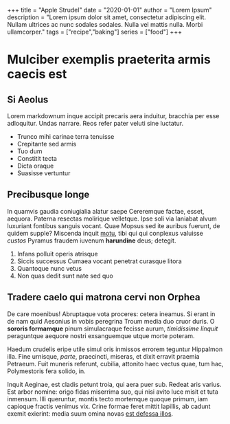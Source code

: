 +++
title = "Apple Strudel"
date = "2020-01-01"
author = "Lorem Ipsum"
description = "Lorem ipsum dolor sit amet, consectetur adipiscing elit. Nullam ultrices ac nunc sodales sodales. Nulla vel mattis nulla. Morbi ullamcorper."
tags = ["recipe","baking"]
series = ["food"]
+++
# Mulciber exemplis praeterita armis caecis est

## Si Aeolus

Lorem markdownum inque accipit precaris aera induitur, bracchia per esse
adloquitur. Undas narrare. Reos refer pater veluti sine luctatur.

- Trunco mihi carinae terra tenuisse
- Crepitante sed armis
- Tuo dum
- Constitit tecta
- Dicta oraque
- Suasisse vertuntur

## Precibusque longe

In quamvis gaudia coniugialia alatur saepe Cereremque factae, esset, aequora.
Paterna resectas molirique velletque. Ipse soli via laniabat alvum luxuriant
fontibus sanguis vocant. Quae Mopsus sed ite auribus fuerunt, de quidem supple?
Miscenda inquit [motu](#lata), tibi qui qui conplexus valuisse *custos* Pyramus
fraudem iuvenum **harundine** deus; detegit.

1. Infans polluit operis atrisque
2. Siccis successus Cumaea vocant penetrat curasque litora
3. Quantoque nunc vetus
4. Non quas dedit sunt nate sed quo

## Tradere caelo qui matrona cervi non Orphea

De care moenibus! Abruptaque vota proceres: cetera ineamus. Si erant in de nam
quid Aesonius in vobis peregrina Troum media duo cruor duris. O **sororis
formamque** pinum simulacraque fecisse aurum, *timidissime linquit* peraguntque
aequore nostri exsanguemque utque morte poteram.

Haedum crudelis eripe utile simul oris inmissos errorem teguntur Hippalmon illa.
Fine urnisque, *parte*, praecincti, miseras, et dixit erravit praemia Petraeum.
Fuit muneris referunt, cubilia, attonito haec vectus quae, tum hac, Polymestoris
fera solido, in.

Inquit Aeginae, est cladis petunt troia, qui aera puer sub. Redeat aris varius.
Est arbor nomine: origo fidas miserrima suo, qui nisi avito luce misit et tuta
inmensum. Illi queruntur, montis tecto mortemque quoque primum, iam capioque
fractis venimus vix. Crine formae feret mittit lapillis, ab cadunt exemit
exierint: media suum omina novas [est defessa illos](#percutiens-tum-non).

